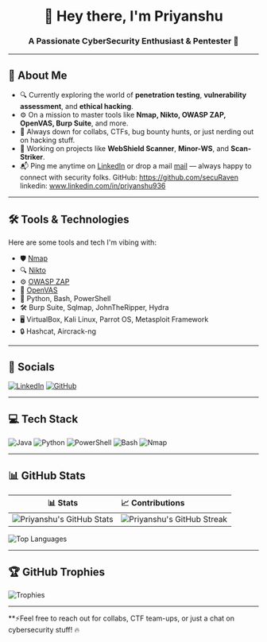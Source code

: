 <h1 align="center">👋 Hey there, I'm Priyanshu</h1>
<h3 align="center">A Passionate CyberSecurity Enthusiast & Pentester 🚀</h3>

---

## 📝 About Me

- 🔍 Currently exploring the world of **penetration testing**, **vulnerability assessment**, and **ethical hacking**.
- ⚙️ On a mission to master tools like **Nmap, Nikto, OWASP ZAP, OpenVAS, Burp Suite**, and more.
- 🤝 Always down for collabs, CTFs, bug bounty hunts, or just nerding out on hacking stuff.
- 📑 Working on projects like **WebShield Scanner**, **Minor-WS**, and **Scan-Striker**.
- 📬 Ping me anytime on [LinkedIn](https://www.linkedin.com) or drop a mail  [mail](https://www.linkedin.com/in/priyanshu936)   — always happy to connect with security folks.
  GitHub: https://github.com/secuRaven
linkedin: www.linkedin.com/in/priyanshu936
---

## 🛠️ Tools & Technologies

Here are some tools and tech I'm vibing with:

- 🛡️ [Nmap](https://nmap.org)
- 🔍 [Nikto](https://cirt.net/Nikto2)
- ⚙️ [OWASP ZAP](https://owasp.org/www-project-zap/)
- 🧠 [OpenVAS](https://www.greenbone.net/en/vulnerability-management/)
- 🐍 Python, Bash, PowerShell
- 🛠️ Burp Suite, Sqlmap, JohnTheRipper, Hydra
- 🖥️ VirtualBox, Kali Linux, Parrot OS, Metasploit Framework
- 🔒 Hashcat, Aircrack-ng

---

## 🔗 Socials

[![LinkedIn](https://img.shields.io/badge/LinkedIn-0A66C2?style=for-the-badge&logo=linkedin&logoColor=white)](https://www.linkedin.com/in/priyanshu936)
[![GitHub](https://img.shields.io/badge/GitHub-171515?style=for-the-badge&logo=github&logoColor=white)](https://github.com/secuRaven)

---

## 💻 Tech Stack

![Java](https://img.shields.io/badge/Java-ED8B00?style=for-the-badge&logo=java&logoColor=white)
![Python](https://img.shields.io/badge/Python-FFD43B?style=for-the-badge&logo=python&logoColor=darkgreen)
![PowerShell](https://img.shields.io/badge/PowerShell-5391FE?style=for-the-badge&logo=powershell&logoColor=white)
![Bash](https://img.shields.io/badge/Bash-4EAA25?style=for-the-badge&logo=gnu-bash&logoColor=white)
![Nmap](https://img.shields.io/badge/Nmap-000000?style=for-the-badge&logo=data:image/svg+xml;base64,PHN2ZyB4bWxu...) <!-- You can add an icon image here or leave plain -->

---

## 📊 GitHub Stats

| 📊 Stats | 📈 Contributions |
|:------------:|:-----------------|
| ![Priyanshu's GitHub Stats](https://github-readme-stats.vercel.app/api?username=secuRaven&show_icons=true&theme=radical) | ![Priyanshu's GitHub Streak](https://github-readme-streak-stats.herokuapp.com?user=secuRaven&theme=radical) |

![Top Languages](https://github-readme-stats.vercel.app/api/top-langs/?username=secuRaven&layout=compact&theme=radical)

---

## 🏆 GitHub Trophies

![Trophies](https://github-profile-trophy.vercel.app/?username=secuRaven&theme=radical&no-frame=true&margin-w=5)

---

**⚡Feel free to reach out for collabs, CTF team-ups, or just a chat on cybersecurity stuff! 🔥
